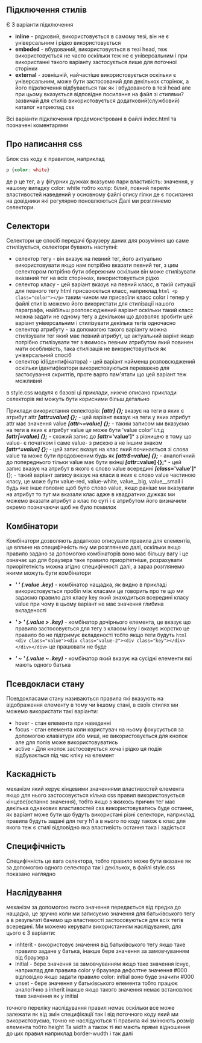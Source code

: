## Підключення стилів

Є 3 варіанти підключення
- **inline** - рядковий, використовується в самому тезі, він не є універсальним і рідко використовується
- **embeded** - вбудований, використовується в тезі head, теж використовується не часто оскільки теж не є універсальним і при використанні такого варіанту застосується лише для поточної сторінки
- **external** - зовнішній, найчастіше використовується оскільки є універсальним, може бути застосований для декількох сторінок, а його підключення відбувається так як і вбудованого в тезі head але при цьому вказується відповідне посилання на файл зі стилями? зазвичай для стилів використовується додатковий(службовий) каталог наприклад css

Всі варіанти підключення продемонстровані в файлі index.html та позначені коментарями

## Про написання css
Блок css коду є правилом, наприклад 
```css 
p {color: white} 
```
де p це тег, а у фігурних дужках вказуємо пари властивість: значення, у нашому випадку color: white тобто колір: білий, повний перелік властивостей наведений у основному файлі опису гілки де є посилання на довідники які регулярно поновлюються
Далі ми розглянемо селектори.

## Селектори
Селектори це спосіб передачі браузеру даних для розуміння що саме стилізується, селектори бувають наступні:
- селектор тегу - він вказує на певний тег, його актуально використовувати якщо нам потрібно вказати певний тег, з цим селектором потрібно бути обережним оскільки він може стилізувати вказаний тег на всіх сторінках, використовується рідко
- селектор класу - цей варіант вказує на певний класс, в такій ситуації для певного тегу html присвоюється класс, наприклад ```html <p class="color"></p>``` таким чином ми присвоїли класс color і тепер у файлі стилів можемо його використати для стилізації нашого параграфа, найбільш розповсюджений варіант оскільки такий класс можна задати не одному тегу а декільком що дозволяє зробити цей варіант універсальним і стилізувати декілька тегів одночасно
- селектор атрибуту - за допомогою такого варіанту можна стилізувати тег який має певний атрибут, це актуальний варінт якщо потрібно стилізувати тег з якимось певним атрибутом який повинен мати особливість, така стилізація не використовується як універсальний спосіб
- селектор id(ідентифікатора) - цей варіант найменш розповсюджений оскільки ідентифікатори використовуються переважно для застосування скриптів, проте варто пам'ятати що цей варіант теж можливий

в style.css модуля є базові ці приклади, нижче описано приклади селекторів які можуть бути корисними більш детально

Приклади використання селекторів:
***[attr] {};*** вказує на теги в яких є атрибут attr
***[attr=value] {};*** - цей варіант вказує на теги у яких атрибут attr має значення value
***[attr~=value] {};*** - таким записом ми вказуємо на теги в яких є атрибут value це може бути 'value color' і.т.д
***[attr|=value] {};*** - схожий запис до ***[attr*='value']*** з різницею в тому що value- є початком і саме value- з рискою а не іншим знаком
***[attr^=value] {};*** - цей запис вказує на клас який починається зі слова value та може бути продовженим будь як
***[attr$=value] {};*** - аналогічний до попереднього тільки value має бути вкінці
***[attr*=value] {};*** - цей запис вказує на атрибут в якого є слово value всередині
***[class*='value']*** {}; - такий варіант запису вказує на класи в яких є слово value частиною класу, це може бути value-red, value-white, value__big, value__small і будь яке інше головне щоб було слово value, якщо раніше ми вказували на атрибут то тут ми вказали клас адже в квадратних дужках ми можемо вказати атрибут а клас по суті і є атрибутом його визначили окремо позначаючи щоб не було помилок

## Комбінатори
Комбінатори дозволяють додатково описувати правила для елементів, це вплине на специфічність яку ми розглянемо далі, оскільки якщо правило задано за допомогою комбінаторів воно має більшу вагу і це означає що для браузера таке правило приорітетніше, розрахувати приорітетність можна згідно специфічності далі, а зараз розглянемо якими можуть бути комбінатори

- ***' ' (.value .key)*** - комбінатор нащадка, як видно в прикладі використовується пробіл між класами це говорить про те що ми задаємо правило для класу key який знаходиться всередині класу value при чому в цьому варіант не має значення глибина вкладеності

- ***' > ' (.value > .key)*** - комбінатор дочірнього елемента, це вказує що правило застосовується для тегу з класом key і вказує жорстко це правило бо не підтримує вкладеності тобто якщо теги будуть ```html <div class="value"><div class="value-2"><div class="key"></div></div></div>``` це працювати не буде
  
- ***' ~ ' (.value ~ .key)*** - комбінатор який вказує на сусідні елементи які мають одного батька
## Псевдокласи стану

Псевдокласами стану називаються правила які вказують на відображення елементу в тому чи іншому стані, в своїх стилях ми можемо використати такі варіанти:
- hover - стан елемента при наведенні
- focus - стан елемента коли користувач на ньому фокусується за допомогою клавіатури або миші, не використовується для кнопок але для полів може використовуватись
- active - Для кнопок застосовується хоча і рідко ця подія відбувається під час кліку на елемент

## Каскадність

механізм який керує кінцевими значеннями властивостей елемента якщо для нього застосовується кілька css правил використовується кінцеве(останнє значення), тобто якщо з якихось причин тег має декілька однакових властивостей css використовуватись буде останнє, як варіант може бути що будуть використані різні селектори, наприклад правила будуть задані для тегу h1 а в нього по коду також є клас для якого теж є стилі відповідно яка властивість остання така і задіється

## Специфічність

Специфічність це вага селектора, тобто правило може бути вказане як за допомогою одного селектора так і декількох, в файлі style.css показано наглядно


## Наслідування

механізм за допомогою якого значення передається від предка до нащадка, це зручно коли ми записуємо значення для батьківського тегу а в результаті бачимо що властивості застосовуються для всіх тегів всередині.
Ми можемо керувати використанням наслідування, для цього є 3 варіанти:

- inhterit - використовує значення від батьківського тегу якщо таке правило задане у батька, інакше бере значення за замовчуванням від браузера
- initial - бере значення за замовчуванням якщо таке значення існує, наприклад для правила color у браузера дефолтне значення #000 відповідно якщо задати правило color: initial воно буде значити #000
- unset - бере значення у батьківського елемента тобто працює аналогічно з inherit інакше якщо такого значення немає встановлює таке значення як у initial

точного переліку наслідування правил немає оскільки все може залежати як від змін специфікації так і від поточного коду який ми використовуємо, точно не наслідуються ті правила які змінюють розмір елемента тобто height Та width а також ті які мають пряме відношення до цих правил наприклад border-wudth і так далі

